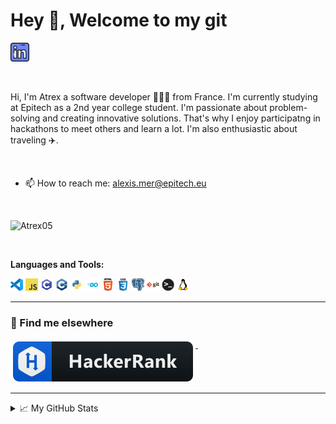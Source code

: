 
<h1>Hey 👋, Welcome to my git</h1>

<p align="left">
<!-- <a href="https://twitter.com/MairaAbhishek" target="_blank"><img height="30" src="https://raw.githubusercontent.com/Atrex05/Atrex05/master/assets/twitter.png?raw=true"></a> -->
<a href="https://www.linkedin.com/in/alexis-mer/" target="_blank"><img height="30" src="https://raw.githubusercontent.com/Atrex05/Atrex05/master/assets/linkedin.png?raw=true"></a>
<!--
<a href="https://www.instagram.com/atrex04/" target="_blank"><img height="30" src="https://raw.githubusercontent.com/Atrex05/Atrex05/master/assets/visual-studio.png?raw=true"></a>
<a href="https://marketplace.visualstudio.com/publishers/Atrex04" target="_blank"><img height="30" src="https://raw.githubusercontent.com/Atrex05/Atrex05/master/assets/visual-studio.png?raw=true"></a>
-->
</p>

<br>

Hi, I'm Atrex a software developer 👨🏻‍💻 from France. I'm currently studying at Epitech as a 2nd year college student.
I'm passionate about problem-solving and creating innovative solutions. That's why I enjoy participatng in hackathons to meet others and learn a lot. I'm also enthusiastic about traveling ✈️.

<br>

 - 📫 How to reach me: [alexis.mer@epitech.eu](alexis.mer@epitech.eu)
<!-- - 🔗 My website: [https://www.atrex.com/](https://www.atrex.com/) -->
 
 <br>

 <p align="left"> <img src="https://komarev.com/ghpvc/?username=Atrex05" alt="Atrex05" /> </p>
 
 </br>

**Languages and Tools:**
<br>

<code><img height="20" src="https://raw.githubusercontent.com/github/explore/80688e429a7d4ef2fca1e82350fe8e3517d3494d/topics/visual-studio-code/visual-studio-code.png"></code>
<code><img height="20" src="https://raw.githubusercontent.com/github/explore/80688e429a7d4ef2fca1e82350fe8e3517d3494d/topics/javascript/javascript.png"></code>
<code><img height="20" src="https://raw.githubusercontent.com/Atrex05/Atrex05/master/assets/C.png?raw=true"></code>
<code><img height="20" src="https://raw.githubusercontent.com/github/explore/80688e429a7d4ef2fca1e82350fe8e3517d3494d/topics/cpp/cpp.png"></code>
<code><img height="20" src="https://raw.githubusercontent.com/github/explore/80688e429a7d4ef2fca1e82350fe8e3517d3494d/topics/python/python.png"></code>
<code><img height="20" src="https://raw.githubusercontent.com/Atrex05/Atrex05/master/assets/go.png?raw=true"></code>
<code><img height = "20" src = "https://raw.githubusercontent.com/github/explore/80688e429a7d4ef2fca1e82350fe8e3517d3494d/topics/html/html.png"></code>
<code><img height = "20" src = "https://raw.githubusercontent.com/github/explore/80688e429a7d4ef2fca1e82350fe8e3517d3494d/topics/css/css.png"></code>
<code><img height = "20" src = "https://raw.githubusercontent.com/github/explore/80688e429a7d4ef2fca1e82350fe8e3517d3494d/topics/postgresql/postgresql.png"></code>
<code><img height="20" src="https://raw.githubusercontent.com/github/explore/80688e429a7d4ef2fca1e82350fe8e3517d3494d/topics/git/git.png"></code>
<code><img height="20" src="https://raw.githubusercontent.com/github/explore/80688e429a7d4ef2fca1e82350fe8e3517d3494d/topics/terminal/terminal.png"></code>
<code><img height="20" src="https://raw.githubusercontent.com/github/explore/80688e429a7d4ef2fca1e82350fe8e3517d3494d/topics/linux/linux.png"></code>

---
### 📢 Find me elsewhere
<!--
<p align="left">
  <a href="https://leetcode.com/u/Atrex/">
    <img src="https://raw.githubusercontent.com/Atrex05/Atrex05/master/assets/leetcode.svg" alt="leetcode" style="vertical-align:top; margin:4px">
  </a>&nbsp;&nbsp;&nbsp;
-->
  <a href="https://www.hackerrank.com/profile/alexis_mer">
    <img src="https://raw.githubusercontent.com/Atrex05/Atrex05/master/assets/hackerrank.svg" alt="hackerrank" style="vertical-align:top; margin:4px">
  </a>&nbsp;&nbsp;&nbsp;
</p>
<hr>

<details>
<summary>📈 My GitHub Stats</summary>

<p align="center"> <img src="https://github-readme-stats.vercel.app/api?username=Atrex05&show_icons=true&theme=gotham" alt="Atrex05" />

</details>

<!--
<div align="center">
### Show some ❤️ by starring some of the repositories!
</div>
-->
